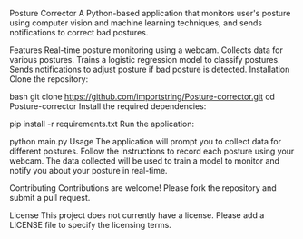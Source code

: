 Posture Corrector
A Python-based application that monitors user's posture using computer vision and machine learning techniques, and sends notifications to correct bad postures.

Features
Real-time posture monitoring using a webcam.
Collects data for various postures.
Trains a logistic regression model to classify postures.
Sends notifications to adjust posture if bad posture is detected.
Installation
Clone the repository:

bash
git clone https://github.com/importstring/Posture-corrector.git
cd Posture-corrector
Install the required dependencies:

pip install -r requirements.txt
Run the application:

python main.py
Usage
The application will prompt you to collect data for different postures. Follow the instructions to record each posture using your webcam. The data collected will be used to train a model to monitor and notify you about your posture in real-time.

Contributing
Contributions are welcome! Please fork the repository and submit a pull request.

License
This project does not currently have a license. Please add a LICENSE file to specify the licensing terms.


